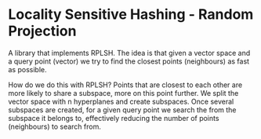# Locality Sensitive Hashing - Random Projection #

A library that implements RPLSH. The idea is that given a vector space and a query point (vector) we try to find the closest points (neighbours) as fast as possible. 

How do we do this with RPLSH? 
Points that are closest to each other are more likely to share a subspace, more on this point further. We split the vector space with n hyperplanes and create subspaces. Once several subspaces are created, for a given query point we search the from the subspace it belongs to, effectively reducing the number of points (neighbours) to search from.


